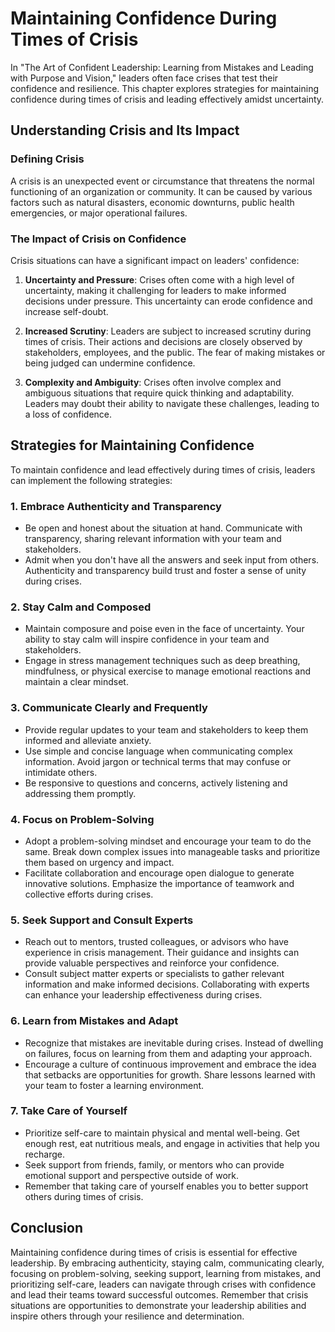 Maintaining Confidence During Times of Crisis
========================================================

In "The Art of Confident Leadership: Learning from Mistakes and Leading with Purpose and Vision," leaders often face crises that test their confidence and resilience. This chapter explores strategies for maintaining confidence during times of crisis and leading effectively amidst uncertainty.

**Understanding Crisis and Its Impact**
---------------------------------------

### **Defining Crisis**

A crisis is an unexpected event or circumstance that threatens the normal functioning of an organization or community. It can be caused by various factors such as natural disasters, economic downturns, public health emergencies, or major operational failures.

### **The Impact of Crisis on Confidence**

Crisis situations can have a significant impact on leaders' confidence:

1. **Uncertainty and Pressure**: Crises often come with a high level of uncertainty, making it challenging for leaders to make informed decisions under pressure. This uncertainty can erode confidence and increase self-doubt.

2. **Increased Scrutiny**: Leaders are subject to increased scrutiny during times of crisis. Their actions and decisions are closely observed by stakeholders, employees, and the public. The fear of making mistakes or being judged can undermine confidence.

3. **Complexity and Ambiguity**: Crises often involve complex and ambiguous situations that require quick thinking and adaptability. Leaders may doubt their ability to navigate these challenges, leading to a loss of confidence.

**Strategies for Maintaining Confidence**
-----------------------------------------

To maintain confidence and lead effectively during times of crisis, leaders can implement the following strategies:

### **1. Embrace Authenticity and Transparency**

* Be open and honest about the situation at hand. Communicate with transparency, sharing relevant information with your team and stakeholders.
* Admit when you don't have all the answers and seek input from others. Authenticity and transparency build trust and foster a sense of unity during crises.

### **2. Stay Calm and Composed**

* Maintain composure and poise even in the face of uncertainty. Your ability to stay calm will inspire confidence in your team and stakeholders.
* Engage in stress management techniques such as deep breathing, mindfulness, or physical exercise to manage emotional reactions and maintain a clear mindset.

### **3. Communicate Clearly and Frequently**

* Provide regular updates to your team and stakeholders to keep them informed and alleviate anxiety.
* Use simple and concise language when communicating complex information. Avoid jargon or technical terms that may confuse or intimidate others.
* Be responsive to questions and concerns, actively listening and addressing them promptly.

### **4. Focus on Problem-Solving**

* Adopt a problem-solving mindset and encourage your team to do the same. Break down complex issues into manageable tasks and prioritize them based on urgency and impact.
* Facilitate collaboration and encourage open dialogue to generate innovative solutions. Emphasize the importance of teamwork and collective efforts during crises.

### **5. Seek Support and Consult Experts**

* Reach out to mentors, trusted colleagues, or advisors who have experience in crisis management. Their guidance and insights can provide valuable perspectives and reinforce your confidence.
* Consult subject matter experts or specialists to gather relevant information and make informed decisions. Collaborating with experts can enhance your leadership effectiveness during crises.

### **6. Learn from Mistakes and Adapt**

* Recognize that mistakes are inevitable during crises. Instead of dwelling on failures, focus on learning from them and adapting your approach.
* Encourage a culture of continuous improvement and embrace the idea that setbacks are opportunities for growth. Share lessons learned with your team to foster a learning environment.

### **7. Take Care of Yourself**

* Prioritize self-care to maintain physical and mental well-being. Get enough rest, eat nutritious meals, and engage in activities that help you recharge.
* Seek support from friends, family, or mentors who can provide emotional support and perspective outside of work.
* Remember that taking care of yourself enables you to better support others during times of crisis.

**Conclusion**
--------------

Maintaining confidence during times of crisis is essential for effective leadership. By embracing authenticity, staying calm, communicating clearly, focusing on problem-solving, seeking support, learning from mistakes, and prioritizing self-care, leaders can navigate through crises with confidence and lead their teams toward successful outcomes. Remember that crisis situations are opportunities to demonstrate your leadership abilities and inspire others through your resilience and determination.

